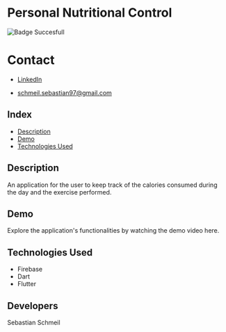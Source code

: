 # **Personal Nutritional Control**

![Badge Succesfull](https://img.shields.io/badge/STATUS-DEVELOPING-orange)

# Contact
* [LinkedIn](https://www.linkedin.com/in/sebastian-schmeil/)

* schmeil.sebastian97@gmail.com

## Index
- [Description](#description)
- [Demo](#demo)
- [Technologies Used](#technologies-used)

## Description
An application for the user to keep track of the calories consumed during the day and the exercise performed.

## Demo
Explore the application's functionalities by watching the demo video here.

## Technologies Used
+ Firebase
+ Dart
+ Flutter

## Developers
Sebastian Schmeil
